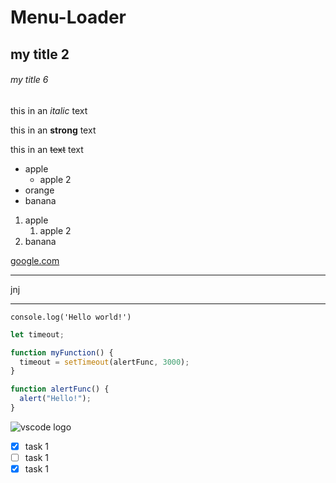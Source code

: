 <!-- HEADINGS -->
# Menu-Loader

## my title 2

###### my title 6

this in an *italic* text

this in an **strong** text

this in an ~~text~~ text

* apple
    * apple 2
* orange
* banana

1. apple
    1. apple 2
2. banana

[google.com](https://www.google.com "Custom title")

<!-- > this is a quote -->


---
jnj
___

`console.log('Hello world!')`

```javascript
let timeout;

function myFunction() {
  timeout = setTimeout(alertFunc, 3000);
}

function alertFunc() {
  alert("Hello!");
}
```

![vscode logo](https://cdn.icon-icons.com/icons2/2107/PNG/512/file_type_vscode_icon_130084.png "vscode logo")

<!-- GITHUB MARKDOWN -->

- [x] task 1
- [ ] task 1
- [x] task 1